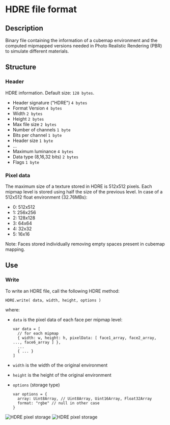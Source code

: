 # HDRE file format

## Description

Binary file containing the information of a cubemap environment and the computed mipmapped versions needed in Photo Realistic Rendering (PBR) to simulate different materials.   

## Structure

### Header

HDRE information. Default size: ```128 bytes```.

 * Header signature ("HDRE")                ```4 bytes```
 * Format Version                           ```4 bytes```
 * Width                                    ```2 bytes```
 * Height                                   ```2 bytes```
 * Max file size                            ```2 bytes```
 * Number of channels                       ```1 byte```
 * Bits per channel                         ```1 byte```
 * Header size                              ```1 byte```
 * ...
 * Maximum luminance                        ```4 bytes```
 * Data type (8,16,32 bits)                 ```2 bytes```
 * Flags                                    ```1 byte```

### Pixel data

The maximum size of a texture stored in HDRE is 512x512 pixels. Each mipmap level is stored using half the size of the previous level. In case of a 512x512 float environment (32.76MBs):

* 0: 512x512
* 1: 256x256
* 2: 128x128
* 3: 64x64
* 4: 32x32
* 5: 16x16

Note: Faces stored individually removing empty spaces present in cubemap mapping. 

## Use

### Write

To write an HDRE file, call the following HDRE method:

```
HDRE.write( data, width, height, options )
```

where:

* ```data``` is the pixel data of each face per mipmap level:

  ```
  var data = [
    // for each mipmap 
    { width: w, height: h, pixelData: [ face1_array, face2_array, ..., face6_array ] },
    ...
    { ... }
  ]
  ```

* ```width``` is the width of the original environment
* ```height``` is the height of the original environment
* ```options``` (storage type)

  ```
  var options = {
    array: Uint8Array, // Uint8Array, Uint16Array, Float32Array
    format: "rgbe" // null in other case
  }
  ```

![HDRE pixel storage](https://webglstudio.org/users/arodriguez/screenshots/Untitled-2.jpg)
![HDRE pixel storage](https://webglstudio.org/users/arodriguez/screenshots/qud.jpg)
